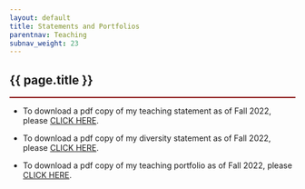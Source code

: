 ```yaml
---
layout: default
title: Statements and Portfolios
parentnav: Teaching
subnav_weight: 23
---
```


<div style="border-bottom: 2px  solid #800000;">

## {{ page.title }}

</div>




* To download a pdf copy of my teaching statement as of Fall 2022, please [CLICK HERE](Teaching_Statement.pdf). 

* To download a pdf copy of my diversity statement as of Fall 2022, please [CLICK HERE](Diversity_Statement.pdf). 
  
* To download a pdf copy of my teaching portfolio as of Fall 2022, please [CLICK HERE](Teaching_Portfolio.pdf). 
  
